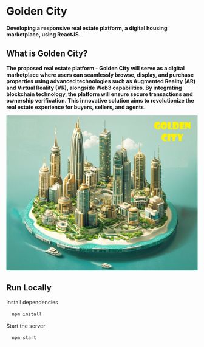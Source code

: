 # Golden City

**Developing a responsive real estate platform, a digital housing marketplace, using ReactJS.**

## What is Golden City?

**The proposed real estate platform - Golden City will serve as a digital marketplace where users can seamlessly browse, display, and purchase properties using advanced technologies such as Augmented Reality (AR) and Virtual Reality (VR), alongside Web3 capabilities. By integrating blockchain technology, the platform will ensure secure transactions and ownership verification. This innovative solution aims to revolutionize the real estate experience for buyers, sellers, and agents.**

![alt text](public/goldencity.jpg)

## Run Locally

Install dependencies

```bash
  npm install
```

Start the server

```bash
  npm start
```